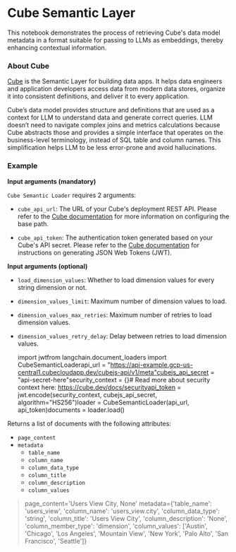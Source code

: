 Cube Semantic Layer
===================

This notebook demonstrates the process of retrieving Cube's data model metadata in a format suitable for passing to LLMs as embeddings, thereby enhancing contextual information.

### About Cube[](#about-cube "Direct link to About Cube")

[Cube](https://cube.dev/) is the Semantic Layer for building data apps. It helps data engineers and application developers access data from modern data stores, organize it into consistent definitions, and deliver it to every application.

Cube’s data model provides structure and definitions that are used as a context for LLM to understand data and generate correct queries. LLM doesn’t need to navigate complex joins and metrics calculations because Cube abstracts those and provides a simple interface that operates on the business-level terminology, instead of SQL table and column names. This simplification helps LLM to be less error-prone and avoid hallucinations.

### Example[](#example "Direct link to Example")

**Input arguments (mandatory)**

`Cube Semantic Loader` requires 2 arguments:

*   `cube_api_url`: The URL of your Cube's deployment REST API. Please refer to the [Cube documentation](https://cube.dev/docs/http-api/rest#configuration-base-path) for more information on configuring the base path.
    
*   `cube_api_token`: The authentication token generated based on your Cube's API secret. Please refer to the [Cube documentation](https://cube.dev/docs/security#generating-json-web-tokens-jwt) for instructions on generating JSON Web Tokens (JWT).
    

**Input arguments (optional)**

*   `load_dimension_values`: Whether to load dimension values for every string dimension or not.
    
*   `dimension_values_limit`: Maximum number of dimension values to load.
    
*   `dimension_values_max_retries`: Maximum number of retries to load dimension values.
    
*   `dimension_values_retry_delay`: Delay between retries to load dimension values.
    

    import jwtfrom langchain.document_loaders import CubeSemanticLoaderapi_url = "https://api-example.gcp-us-central1.cubecloudapp.dev/cubejs-api/v1/meta"cubejs_api_secret = "api-secret-here"security_context = {}# Read more about security context here: https://cube.dev/docs/securityapi_token = jwt.encode(security_context, cubejs_api_secret, algorithm="HS256")loader = CubeSemanticLoader(api_url, api_token)documents = loader.load()

Returns a list of documents with the following attributes:

*   `page_content`
*   `metadata`
    *   `table_name`
    *   `column_name`
    *   `column_data_type`
    *   `column_title`
    *   `column_description`
    *   `column_values`

> page\_content='Users View City, None' metadata={'table\_name': 'users\_view', 'column\_name': 'users\_view.city', 'column\_data\_type': 'string', 'column\_title': 'Users View City', 'column\_description': 'None', 'column\_member\_type': 'dimension', 'column\_values': \['Austin', 'Chicago', 'Los Angeles', 'Mountain View', 'New York', 'Palo Alto', 'San Francisco', 'Seattle'\]}